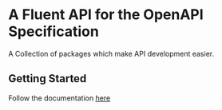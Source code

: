 # A Fluent API for the OpenAPI Specification

A Collection of packages which make API development easier.

## Getting Started

Follow the documentation [here](https://stoneliucs.github.io/fluid-oas/)
